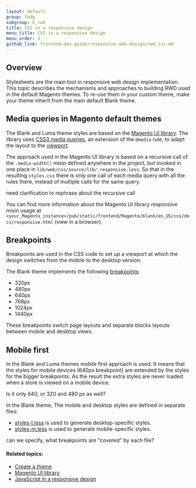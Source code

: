 ```yaml
---
layout: default
group: fedg
subgroup: E_rwd
title: CSS in a responsive design
menu_title: CSS in a responsive design
menu_order: 3
github_link: frontend-dev-guide/responsive-web-design/rwd_css.md
---
```


<h2>Overview</h2>

Stylesheets are the main tool in responsive web design implementation. This topic describes the mechanisms and approaches to building RWD used in the default Magento themes. To re-use them in your custom theme, make your theme inherit from the main default Blank theme.

<h2 id="lib_rwd">Media queries in Magento default themes</h2>

The Blank and Luma theme styles are based on the <a href="{{site.gdeurl}}/css-topics/theme-ui-lib.html" target="_blank">Magento UI library</a>. The library uses <a href="http://en.wikipedia.org/wiki/Media_queries" target="_blank">CSS3 media queries</a>, an extension of the <code>@media</code> rule, to adapt the layout to the <a href="{{site.gdeurl}}frontend-dev-guide/responsive-web-design/rwd_overview.html#fedg_rwd_terms" target="_blank">viewport</a>.

The approach used in the Magento UI library is based on a recursive call of the <code>.media-width()</code> mixin defined anywhere in the project, but invoked in one place in <code>lib/web/css/source/lib/_responsive.less</code>. So that in the resulting <code>styles.css</code> there is only one call of each media query with all the rules there, instead of multiple calls for the same query.

<p class="q">need clarification to rephrase about the recursive call</p>

You can find more information about the Magento UI library responsive mixin usage at <code>&lt;your_Magento_instance&gt;/pub/static/frontend/Magento/blank/en_US/css/docs/responsive.html</code> (view in a browser).

<h2 id="fedg_rwd_css_break">Breakpoints</h2>

Breakpoints are used in the CSS code to set up a viewport at which the design switches from the mobile to the desktop version.

The Blank theme implements the following <a href="{{site.gdeurl}}frontend-dev-guide/responsive-web-design/rwd_overview.html#fedg_rwd_terms" target="_blank">breakpoints</a>:
<ul>
  <li>320px</li>
  <li>480px</li>
  <li>640px</li>
  <li>768px</li> 
  <li>1024px</li>
  <li>1440px</li>
</ul>

These breakpoints switch page layouts and separate blocks layouts between mobile and desktop views.

<h2>Mobile first</h2>

In the Blank and Luma themes mobile first approach is used. It means that the styles for mobile devices (640px breakpoint) are extended by the styles for the bigger breakpoints. As the result the extra styles are never loaded when a store is viewed on a mobile device.


<p class="q">Is it only 640, or 320 and 480 px as well?</p>

In the Blank theme, The mobile and desktop styles are defined in separate files:

<ul>
<li><a href="{{site.mage2000url}}app/design/frontend/Magento/blank/web/css/styles-l.less">styles-l.less</a> is used to generate desktop-specific styles.</li>
<li><a href="{{site.mage2000url}}app/design/frontend/Magento/blank/web/css/styles-m.less">styles-m.less</a> is used to generate mobile-specific styles.</li>
</ul>

<p class="q">can we specify, what breakpoints are "covered" by each file?</p>




#### Related topics:

*	<a href="{{ site.gdeurl }}frontend-dev-guide/themes/theme-create.html">Create a theme</a>
*	<a href="{{ site.gdeurl }}frontend-dev-guide/css-topics/theme-ui-lib.html">Magento UI library</a>
*	<a href="{{ site.gdeurl }}frontend-dev-guide/responsive-web-design/rwd_js.html">JavaScript in a responsive design</a>


